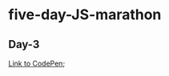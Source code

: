 # five-day-JS-marathon

## Day-3

[Link to CodePen]('https://codepen.io/mike-prybytkin-the-solid/pen/yLQMdoK');
